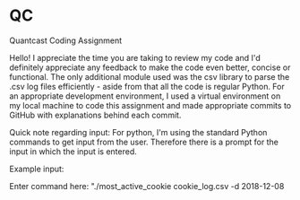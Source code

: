 # QC
 Quantcast Coding Assignment
 
 Hello! I appreciate the time you are taking to review my code and I'd definitely appreciate any feedback to make the code even better, concise or functional. 
 The only additional module used was the csv library to parse the .csv log files efficiently - aside from that all the code is regular Python. For an appropriate development environment, I used a virtual environment on my local machine to code this assignment and made appropriate commits to GitHub with explanations behind each commit. 
 
Quick note regarding input: For python, I'm using the standard Python commands to get input from the user. Therefore there is a prompt for the input in which the input is entered.


Example input:

Enter command here: "./most_active_cookie cookie_log.csv -d 2018-12-08

